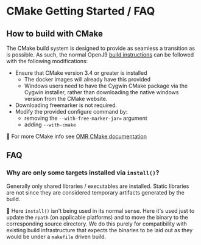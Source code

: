 <!--
Copyright (c) 2018, 2020 IBM Corp. and others

This program and the accompanying materials are made available under
the terms of the Eclipse Public License 2.0 which accompanies this
distribution and is available at https://www.eclipse.org/legal/epl-2.0/
or the Apache License, Version 2.0 which accompanies this distribution and
is available at https://www.apache.org/licenses/LICENSE-2.0.

This Source Code may also be made available under the following
Secondary Licenses when the conditions for such availability set
forth in the Eclipse Public License, v. 2.0 are satisfied: GNU
General Public License, version 2 with the GNU Classpath
Exception [1] and GNU General Public License, version 2 with the
OpenJDK Assembly Exception [2].

[1] https://www.gnu.org/software/classpath/license.html
[2] http://openjdk.java.net/legal/assembly-exception.html

SPDX-License-Identifier: EPL-2.0 OR Apache-2.0 OR GPL-2.0 WITH Classpath-exception-2.0 OR LicenseRef-GPL-2.0 WITH Assembly-exception
-->

# CMake Getting Started / FAQ

## How to build with CMake

The CMake build system is designed to provide as seamless a transition as is possible.
As such, the normal OpenJ9 [build instructions](https://www.eclipse.org/openj9/oj9_build.html)
can be followed with the following modifications:

- Ensure that CMake version 3.4 or greater is installed
  - The docker images will already have this provided
  - Windows users need to have the Cygwin CMake package via the Cygwin installer, rather than downloading
  the native windows version from the CMake website.
- Downloading freemarker is not required.
- Modify the provided configure command by:
  - removing the `--with-free-marker-jar=` argument
  - adding `--with-cmake`

:pencil: For more CMake info see [OMR CMake documentation](https://github.com/eclipse/omr/blob/master/doc/BuildingWithCMake.md)

## FAQ

### Why are only some targets installed via `install()`?
Generally only shared libraries / executables are installed. Static libraries are
not since they are considered temporary artifacts generated by the build.

:pencil: Here `install()` isn't being used in its normal sense. Here it's used
just to update the `rpath` (on applicable platforms) and to move the binary
to the corresponding source directory. We do this purely for compatibility with
existing build infrastructure that expects the binaries to be laid out as they
would be under a `makefile` driven build.
